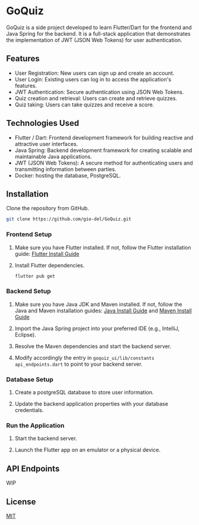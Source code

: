 # GoQuiz

GoQuiz is a side project developed to learn Flutter/Dart for the frontend and Java Spring for the backend. It is a full-stack application that demonstrates the implementation of JWT (JSON Web Tokens) for user authentication.

## Features

- User Registration: New users can sign up and create an account.
- User Login: Existing users can log in to access the application's features.
- JWT Authentication: Secure authentication using JSON Web Tokens.
- Quiz creation and retrieval: Users can create and retrieve quizzes.
- Quiz taking: Users can take quizzes and receive a score.

## Technologies Used

- Flutter / Dart: Frontend development framework for building reactive and attractive user interfaces.
- Java Spring: Backend development framework for creating scalable and maintainable Java applications.
- JWT (JSON Web Tokens): A secure method for authenticating users and transmitting information between parties.
- Docker: hosting the database, PostgreSQL.

## Installation

Clone the repository from GitHub.

```bash
git clone https://github.com/gio-del/GoQuiz.git
```

### Frontend Setup

1) Make sure you have Flutter installed. If not, follow the Flutter installation guide: [Flutter Install Guide](https://flutter.dev/docs/get-started/install)

2) Install Flutter dependencies.

    ```bash
    flutter pub get
    ```

### Backend Setup

1) Make sure you have Java JDK and Maven installed. If not, follow the Java and Maven installation guides: [Java Install Guide](https://www.oracle.com/java/technologies/javase/jdk17-archive-downloads.html) and [Maven Install Guide](https://maven.apache.org/download.cgi)

2) Import the Java Spring project into your preferred IDE (e.g., IntelliJ, Eclipse).

3) Resolve the Maven dependencies and start the backend server.

4) Modify accordingly the entry in `goquiz_ui/lib/constants api_endpoints.dart` to point to your backend server.

### Database Setup

1) Create a postgreSQL database to store user information.

2) Update the backend application properties with your database credentials.

### Run the Application

1) Start the backend server.

2) Launch the Flutter app on an emulator or a physical device.

## API Endpoints

WIP


## License
[MIT](https://choosealicense.com/licenses/mit/)